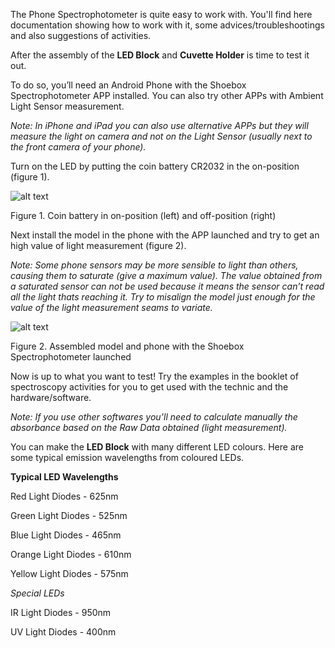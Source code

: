 The Phone Spectrophotometer is quite easy to work with. You'll find here documentation showing how to work with it, some advices/troubleshootings and also suggestions of activities.

After the assembly of the <b>LED Block</b> and <b>Cuvette Holder</b> is time to test it out.

To do so, you’ll need an Android Phone with the Shoebox Spectrophotometer APP installed. You can also try other APPs with Ambient Light Sensor measurement.

<i>Note: In iPhone and iPad you can also use alternative APPs but they will measure the light on camera and not on the Light Sensor (usually next to the front camera of your phone).</i>

Turn on the LED by putting the coin battery CR2032 in the on-position (figure 1).




![alt text](https://github.com/VascoRibeiroPereira/phone-spectrophotometer/blob/master/BOM/BOM_Designators2.jpg?raw=true?raw=true)






Figure 1. Coin battery in on-position (left) and off-position (right)

Next install the model in the phone with the APP launched and try to get an high value of light measurement (figure 2).

<i>Note: Some phone sensors may be more sensible to light than others, causing them to saturate (give a maximum value). The value obtained from a saturated sensor can not be used because it means the sensor can’t read all the light thats reaching it. Try to misalign the model just enough for the value of the light measurement seams to variate.</i>













![alt text](https://github.com/VascoRibeiroPereira/phone-spectrophotometer/blob/master/images/Overview.jpg?raw=true)




Figure 2. Assembled model and phone with the Shoebox Spectrophotometer launched

Now is up to what you want to test! Try the examples in the booklet of spectroscopy activities for you to get used with the technic and the hardware/software.

<i>Note: If you use other softwares you’ll need to calculate manually the absorbance based on the Raw Data obtained (light measurement).</i>








You can make the <b>LED Block</b> with many different LED colours. Here are some typical emission wavelengths from coloured LEDs.

<b>Typical LED Wavelengths</b>


Red Light Diodes - 625nm

Green Light Diodes - 525nm

Blue Light Diodes - 465nm

Orange Light Diodes - 610nm

Yellow Light Diodes - 575nm

<em>Special LEDs</em>

IR Light Diodes - 950nm

UV Light Diodes - 400nm
